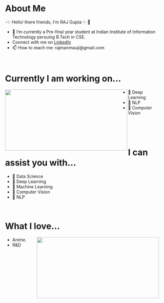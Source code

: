  <h1> About Me</h1>
 <p title=About Me>
-✨ Hello! there friends, I'm RAJ Gupta ✨ 👋 
<!-- <img align="right" width="400" height="200" src="https://media.giphy.com/media/sGsOdL0YWYK0xSvARV/giphy.gif">      -->
 
<ul>
<li>🔭 I’m currently a Pre-final year student at Indian Institute of Information Technology persuing B.Tech in CSE. </li>
<li>Connect with me on <a href="https://www.linkedin.com/in/raj-gupta-8a2a95194">LinkedIn </a></li>
<li> 📫 How to reach me: rajmanmauji@gmail.com </li>
 </ul> </p> 
 
 <br>
 
 <h1> Currently I am working on...</h1>
        <p title= What i love?>
 <img align="left" width="400" height="200" src="https://media.giphy.com/media/l4pTsNgkamxfk2ZLq/giphy.gif">
<!--   <img align="left" height="200" width="300" src="https://media.giphy.com/media/Uv0VUrAT6FtMQ/giphy.gif" > -->
 <ul>
<!--   <li>  🌱  Data Structures and Algorithms in JAVA </li>  -->
<li>  🌱  Deep Learning </li> 
<!-- <li> 👯 Data Science</li>  -->
   <li> 🌱 NLP</li> 
  <li> 🌱 Computer Vision</li> 
<!--   <li> 👯 Tableau</li> -->
<!--   <li> 🌱 ML and DL deployable projects.</li>  -->
 </ul>
 </p>
 
  <br> <br> 
 <br>
 
   <h1> I can assist you with...</h1>
  <p title=I can assist you with...>
<!--  <img align="right" width="300" height="150" src="https://media.giphy.com/media/l4pTsNgkamxfk2ZLq/giphy.gif"> -->
 <ul>
 <li>  💬 Data Science </li>
  <li>  💬 Deep Learning </li>
<!--   <li>  💬Data Analytics </li> -->
 <li> 💬 Machine Learning </li>
   <li> 💬 Computer Vision </li>
  <li> 💬 NLP </li>
  </ul>
</p>


<br> 
  <h1> What I love...</h1>
  <p title=What I love ? >
  <ul>
 <img align="right" width="400" height="200" src="https://media.giphy.com/media/JVaKSg8soxqUg/giphy.gif" >
 
  <li> Anime. </li>
<li> R&D </li>
 
</ul>
</p>
<br>  <br>  


